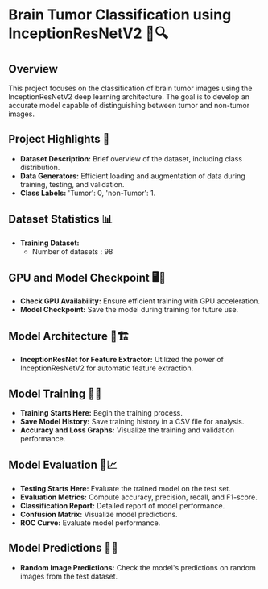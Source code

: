# Brain Tumor Classification using InceptionResNetV2 🧠🔍

## Overview
This project focuses on the classification of brain tumor images using the InceptionResNetV2 deep learning architecture. The goal is to develop an accurate model capable of distinguishing between tumor and non-tumor images.

## Project Highlights 🚀
- **Dataset Description:** Brief overview of the dataset, including class distribution.
- **Data Generators:** Efficient loading and augmentation of data during training, testing, and validation.
- **Class Labels:** 'Tumor': 0, 'non-Tumor': 1.

## Dataset Statistics 📊
- **Training Dataset:**
  - Number of datasets : 98
  
## GPU and Model Checkpoint 🖥️💾
- **Check GPU Availability:** Ensure efficient training with GPU acceleration.
- **Model Checkpoint:** Save the model during training for future use.

## Model Architecture 🧠🏗️
- **InceptionResNet for Feature Extractor:** Utilized the power of InceptionResNetV2 for automatic feature extraction.


## Model Training 🚂💨
- **Training Starts Here:** Begin the training process.
- **Save Model History:** Save training history in a CSV file for analysis.
- **Accuracy and Loss Graphs:** Visualize the training and validation performance.

## Model Evaluation 🧐📈
- **Testing Starts Here:** Evaluate the trained model on the test set.
- **Evaluation Metrics:** Compute accuracy, precision, recall, and F1-score.
- **Classification Report:** Detailed report of model performance.
- **Confusion Matrix:** Visualize model predictions.
- **ROC Curve:** Evaluate model performance.

## Model Predictions 📸🔮
- **Random Image Predictions:** Check the model's predictions on random images from the test dataset.

